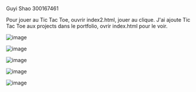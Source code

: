 Guyi Shao 300167461

Pour jouer au Tic Tac Toe, ouvrir index2.html, jouer au clique.
J'ai ajoute Tic Tac Toe aux projects dans le portfolio, ovrir index.html pour le voir.



![image](https://github.com/shaoguyi/yatzy/assets/114022474/9ccb3a41-9e86-4b9e-ab24-83716b1a48ed)


![image](https://github.com/shaoguyi/yatzy/assets/114022474/2f4b188b-cc05-4fe9-aab7-864fde77e461)



![image](https://github.com/shaoguyi/yatzy/assets/114022474/60d3562a-a207-48f1-90e1-32ddf008f0a0)



![image](https://github.com/shaoguyi/yatzy/assets/114022474/4a6af2ba-0ba6-4236-9e08-762db50b20df)



![image](https://github.com/shaoguyi/yatzy/assets/114022474/85be47ab-c1a8-42cd-9750-409df0d85d19)
